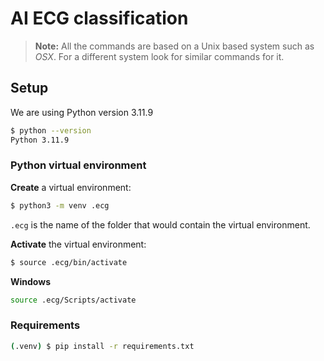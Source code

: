 # AI ECG classification

> **Note:** All the commands are based on a Unix based system such as _OSX_.
> For a different system look for similar commands for it.


## Setup

We are using Python version 3.11.9

```bash
$ python --version
Python 3.11.9
```

### Python virtual environment

**Create** a virtual environment:

```bash
$ python3 -m venv .ecg
```

`.ecg` is the name of the folder that would contain the virtual environment.

**Activate** the virtual environment:

```bash
$ source .ecg/bin/activate
```

**Windows**
```bash
source .ecg/Scripts/activate
```
### Requirements

```bash
(.venv) $ pip install -r requirements.txt
```
